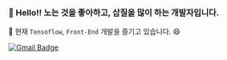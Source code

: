 ### 👋 Hello!! 노는 것을 좋아하고, 삽질을 많이 하는 개발자입니다. <br />
🔭 현재 `Tensoflow`, `Front-End` 개발을 즐기고 있습니다. 😄

[![Gmail Badge](https://img.shields.io/badge/-Gmail-d14836?style=flat-square&logo=Gmail&logoColor=white&link=mailto:yklovejesus@gmail.com)](mailto:yklovejesus@gmail.com)


<!--
**GloryKim/GloryKim** is a ✨ _special_ ✨ repository because its `README.md` (this file) appears on your GitHub profile.

Here are some ideas to get you started:

- 🔭 I’m currently working on ...
- 🌱 I’m currently learning ...
- 👯 I’m looking to collaborate on ...
- 🤔 I’m looking for help with ...
- 💬 Ask me about ...
- 📫 How to reach me: ...
- 😄 Pronouns: ...
- ⚡ Fun fact: ...
-->
